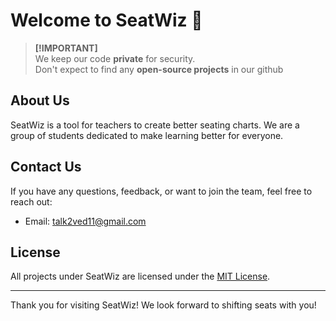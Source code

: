 # Welcome to SeatWiz 👋

> 
> **[!IMPORTANT]**  
> We keep our code **private** for security.  
> Don't expect to find any **open-source projects** in our github


## About Us
SeatWiz is a tool for teachers to create better seating charts. We are a group of students dedicated to make learning better for everyone.

## Contact Us
If you have any questions, feedback, or want to join the team, feel free to reach out:

- Email: [talk2ved11@gmail.com](mailto:talk2ved11@gmail.com)

## License
All projects under SeatWiz are licensed under the [MIT License](LICENSE).

---

Thank you for visiting SeatWiz! We look forward to shifting seats with you!

